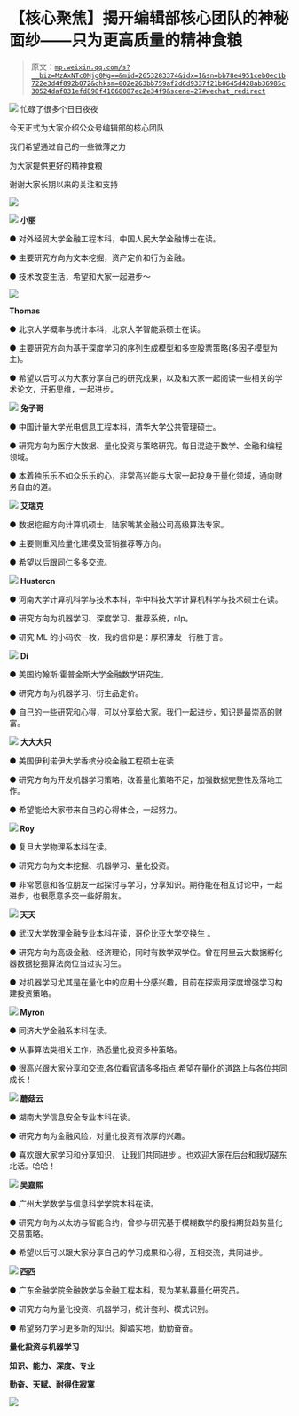 # 【核心聚焦】揭开编辑部核心团队的神秘面纱——只为更高质量的精神食粮

> 原文：[`mp.weixin.qq.com/s?__biz=MzAxNTc0Mjg0Mg==&mid=2653283374&idx=1&sn=bb78e4951ceb0ec1b722e3d4f892b072&chksm=802e263bb759af2d6d9337f21b0645d428ab36985c30524daf031efd898f41068087ec2e34f9&scene=27#wechat_redirect`](http://mp.weixin.qq.com/s?__biz=MzAxNTc0Mjg0Mg==&mid=2653283374&idx=1&sn=bb78e4951ceb0ec1b722e3d4f892b072&chksm=802e263bb759af2d6d9337f21b0645d428ab36985c30524daf031efd898f41068087ec2e34f9&scene=27#wechat_redirect)

![](img/96d5a71fe80bbc0e375a4e9ac30d6854.png)
忙碌了很多个日日夜夜

今天正式为大家介绍公众号编辑部的核心团队

我们希望通过自己的一些微薄之力

为大家提供更好的精神食粮

谢谢大家长期以来的关注和支持

![](img/e317af58ca8658f742d7b2cd780fbfb3.png)

![](img/c956be6a6d68680eb510421e7ada9496.png)
**小丽**

● 对外经贸大学金融工程本科，中国人民大学金融博士在读。

● 主要研究方向为文本挖掘，资产定价和行为金融。

● 技术改变生活，希望和大家一起进步～

![](img/2f219f71503615edf6b397f6dc803dc7.png)

**Thomas**

● 北京大学概率与统计本科，北京大学智能系硕士在读。

● 主要研究方向为基于深度学习的序列生成模型和多空股票策略(多因子模型为主)。

● 希望以后可以为大家分享自己的研究成果，以及和大家一起阅读一些相关的学术论文，开拓思维，一起进步。

![](img/b6cc1e42d02d4518753f1e3ff6f8593c.png)
**兔子哥**

● 中国计量大学光电信息工程本科，清华大学公共管理硕士。

● 研究方向为医疗大数据、量化投资与策略研究。每日混迹于数学、金融和编程领域。

● 本着独乐乐不如众乐乐的心，非常高兴能与大家一起投身于量化领域，通向财务自由的道。

![](img/35d9a3979a162a8250ec0961db929b11.png)
**艾瑞克**

● 数据挖掘方向计算机硕士，陆家嘴某金融公司高级算法专家。

● 主要侧重风险量化建模及营销推荐等方向。

● 希望以后跟同仁多多交流。

![](img/ad673d423c9d62db8127b91d5d9b2bac.png)
**Hustercn**

● 河南大学计算机科学与技术本科，华中科技大学计算机科学与技术硕士在读。

● 研究方向为机器学习、深度学习、推荐系统，nlp。

● 研究 ML 的小码农一枚，我的信仰是：厚积薄发   行胜于言。

![](img/123d9b8b52d60f124d52f4f116645e9e.png)
**Di**

● 美国约翰斯·霍普金斯大学金融数学研究生。

● 研究方向为机器学习、衍生品定价。

● 自己的一些研究和心得，可以分享给大家。我们一起进步，知识是最崇高的财富。

![](img/dd131f8555dde2c81546c91ca25f7050.png)
**大大大只**

● 美国伊利诺伊大学香槟分校金融工程硕士在读

● 研究方向为开发机器学习策略，改善量化策略不足，加强数据完整性及落地工作。

● 希望能给大家带来自己的心得体会，一起努力。

**![](img/f5d90827416b4e611bf9d6e2b40c13c0.png)
Roy**

● 复旦大学物理系本科在读。

● 研究方向为文本挖掘、机器学习、量化投资。

● 非常愿意和各位朋友一起探讨与学习，分享知识。期待能在相互讨论中，一起进步，也很愿意多交一些好朋友。

**![](img/28d68060f17c51e06ab9e99e94ee6eb9.png)
天天**

● 武汉大学数理金融专业本科在读，哥伦比亚大学交换生 。

● 研究方向为高级金融、经济理论，同时有数学双学位。曾在阿里云大数据孵化器数据挖掘算法岗位当过实习生。

● 对机器学习尤其是在量化中的应用十分感兴趣，目前在探索用深度增强学习构建投资策略。

**![](img/4674cb490e9c397dc4abaadf51218040.png)
Myron**

● 同济大学金融系本科在读。

● 从事算法类相关工作，熟悉量化投资多种策略。

● 很高兴跟大家分享和交流,各位看官请多多指点,希望在量化的道路上与各位共同成长！

**![](img/176a272b9c1c65ae9e75aa4631352fb8.png)
蘑菇云**

● 湖南大学信息安全专业本科在读。

● 研究方向为金融风险，对量化投资有浓厚的兴趣。

● 喜欢跟大家学习和分享知识， 让我们共同进步 。也欢迎大家在后台和我切磋东北话。哈哈！

**![](img/c83ee74deb95ce4ab8193afc65a8095e.png)
吴嘉熙**

● 广州大学数学与信息科学学院本科在读。

● 研究方向为以太坊与智能合约，曾参与研究基于模糊数学的股指期货趋势量化交易策略。 

● 希望以后可以跟大家分享自己的学习成果和心得，互相交流，共同进步。

**![](img/5eb37c538ca90d69feefb116cb1b6646.png)
西西**

● 广东金融学院金融数学与金融工程本科，现为某私募量化研究员。

● 研究方向为量化投资、机器学习，统计套利、模式识别。

● 希望努力学习更多新的知识。脚踏实地，勤勤奋奋。

**量化投资与机器学习**

**知识、能力、深度、专业**

**勤奋、天赋、耐得住寂寞**

**![](img/cf62bb6583f105d60d96a70956b1c14c.png)**